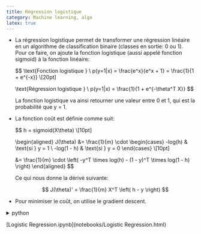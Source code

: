 ```yaml
---
title: Régression logistique
category: Machine learning, algo
latex: true
---
```


* La régression logistique permet de transformer une régression linéaire en un algorithme de classification binaire (classes en sortie: 0 ou 1). Pour ce faire, on ajoute la fonction logistique (aussi appelé fonction sigmoid) à la fonction linéaire:

  $$
  \text{Fonction logistique } \\
  p(y=1|x) = \frac{e^x}{e^x + 1} = \frac{1}{1 + e^{-x}} \\[20pt]

  \text{Régression logistique } \\
  p(y=1|x) = \frac{1}{1 + e^{-\theta^T X}}
  $$

  La fonction logistique va ainsi retourner une valeur entre 0 et 1, qui est la probabilité que y = 1.

* La fonction coût est définie comme suit:

  $$
  h = sigmoid(X\theta) \\[10pt]

  \begin{aligned}
  J(\theta) &= \frac{1}{m} \cdot
  \begin{cases}
  -log(h) & \text{si } y = 1 \\
  -log(1 - h) & \text{si } y = 0
  \end{cases} \\[10pt]

  &= \frac{1}{m} \cdot
              \left(
                -y^T \times log(h) - (1 - y)^T \times log(1 - h)
              \right)
  \end{aligned}
  $$

  Ce qui nous donne la dérivé suivante:

  $$
  J(\theta)' = \frac{1}{m} X^T \left( h - y \right)
  $$

* Pour minimiser le coût, on utilise le gradient descent.

<details>
<summary>python</summary>
<pre lang="python">
def sigmoid(z):
    return 1 / (1 + np.exp(-z))

def gradientDescent(X, y, theta, alpha, epochs):
    m = len(y)

    for i in range(epochs):
        h = sigmoid(X.dot(theta))

        gradient = (X.T.dot(h - y)) / m
        theta   -= alpha * gradient

    return theta

# Fit
theta = gradientDescent(X, Y, theta=theta, alpha=0.1, epochs=10000)

# Predict
z  = b0 + b1 * x[0] + b2 * x[1]
p  = 1 / (1 + np.exp(-z))

print('Probabilité de badass:', p)
print('Prediction:', (1 if p > 0.5 else 0))
</pre>

<pre lang="python">
from sklearn.linear_model import LogisticRegression

# Fit
model = LogisticRegression(C=1e20, solver='liblinear', random_state=0)
model.fit(X, Y)

# Predict
print('Probabilité de badass:', model.predict_proba([x])[0][1])
print('Prediction:', model.predict([x])[0])
</pre>

<pre lang="python">
import statsmodels.api as sm

# Fit
Xb       = sm.add_constant(X)
Logistic = sm.Logit(Y, Xb)
result   = Logistic.fit()
result.summary()

# Predict
xb = np.concatenate([[1], x])
result.predict(xb)
</pre>
</details>

[Logistic Regression.ipynb](notebooks/Logistic Regression.html)
